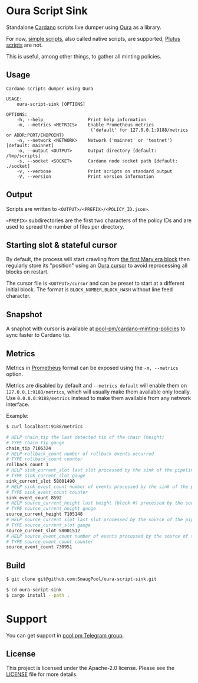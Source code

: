# Oura Script Sink

Standalone [Cardano](https://cardano.org) scripts live dumper using [Oura](https://github.com/txpipe/oura) as a library.

For now, [simple scripts](https://github.com/input-output-hk/cardano-node/blob/master/doc/reference/simple-scripts.md), also called native scripts, are supported, [Plutus scripts](https://docs.cardano.org/plutus/Plutus-validator-scripts) are not.

This is useful, among other things, to gather all minting policies.

## Usage

```
Cardano scripts dumper using Oura

USAGE:
    oura-script-sink [OPTIONS]

OPTIONS:
    -h, --help                 Print help information
    -m, --metrics <METRICS>    Enable Prometheus metrics
                                ('default' for 127.0.0.1:9188/metrics or ADDR:PORT/ENDPOINT)
    -n, --network <NETWORK>    Network ('mainnet' or 'testnet') [default: mainnet]
    -o, --output <OUTPUT>      Output directory [default: /tmp/scripts]
    -s, --socket <SOCKET>      Cardano node socket path [default: ./socket]
    -v, --verbose              Print scripts on standard output
    -V, --version              Print version information
```

## Output

Scripts are written to `<OUTPUT>/<PREFIX>/<POLICY_ID.json>`.

`<PREFIX>` subdirectories are the first two characters of the policy IDs and are used to spread the number of files per directory.

## Starting slot & stateful cursor

By default, the process will start crawling from [the first Mary era block](https://cardanoscan.io/block/5406747) then regularly store its "position" using an [Oura cursor](https://txpipe.github.io/oura/advanced/stateful_cursor.html) to avoid reprocessing all blocks on restart.

The cursor file is `<OUTPUT>/cursor` and can be preset to start at a different initial block.
The format is `BLOCK_NUMBER,BLOCK_HASH` without line feed character.

## Snapshot

A snaphot with cursor is available at [pool-pm/cardano-minting-policies](https://github.com/pool-pm/cardano-minting-policies) to sync faster to Cardano tip.

## Metrics
Metrics in [Prometheus](https://prometheus.io/) format can be exposed using the `-m, --metrics` option.

Metrics are disabled by default and `--metrics default` will enable them on `127.0.0.1:9188/metrics`, which will usually make them available only locally. Use `0.0.0.0:9188/metrics` instead to make them available from any network interface.

Example:
```bash
$ curl localhost:9188/metrics

# HELP chain_tip the last detected tip of the chain (height)
# TYPE chain_tip gauge
chain_tip 7106324
# HELP rollback_count number of rollback events occurred
# TYPE rollback_count counter
rollback_count 1
# HELP sink_current_slot last slot processed by the sink of the pipeline
# TYPE sink_current_slot gauge
sink_current_slot 58001490
# HELP sink_event_count number of events processed by the sink of the pipeline
# TYPE sink_event_count counter
sink_event_count 8592
# HELP source_current_height last height (block #) processed by the source of the pipeline
# TYPE source_current_height gauge
source_current_height 7105148
# HELP source_current_slot last slot processed by the source of the pipeline
# TYPE source_current_slot gauge
source_current_slot 58001512
# HELP source_event_count number of events processed by the source of the pipeline
# TYPE source_event_count counter
source_event_count 730951
```

## Build

```bash
$ git clone git@github.com:SmaugPool/oura-script-sink.git

$ cd oura-script-sink
$ cargo install --path .
```

# Support

You can get support in [pool.pm Telegram group](https://t.me/pool_pm).

## License

This project is licensed under the Apache-2.0 license. Please see the [LICENSE](LICENSE.md) file for more details.
